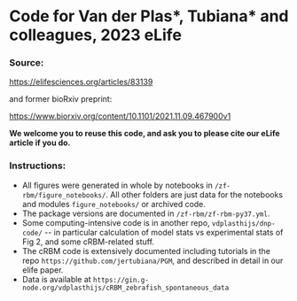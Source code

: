 # Code for Van der Plas*, Tubiana* and colleagues, 2023 eLife

### Source:

https://elifesciences.org/articles/83139

and former bioRxiv preprint:

https://www.biorxiv.org/content/10.1101/2021.11.09.467900v1

**We welcome you to reuse this code, and ask you to please cite our eLife article if you do.**

### Instructions:
- All figures were generated in whole by notebooks in `/zf-rbm/figure_notebooks/`. All other folders are just data for the notebooks and modules `figure_notebooks/` or archived code. 
- The package versions are documented in `/zf-rbm/zf-rbm-py37.yml`. 
- Some computing-intensive code is in another repo, `vdplasthijs/dnp-code/` -- in particular calculation of model stats vs experimental stats of Fig 2, and some cRBM-related stuff. 
- The cRBM code is extensively documented including tutorials in the repo `https://github.com/jertubiana/PGM`, and described in detail in our elife paper. 
- Data is available at `https://gin.g-node.org/vdplasthijs/cRBM_zebrafish_spontaneous_data` 

